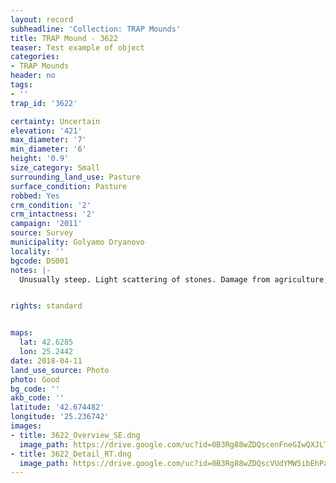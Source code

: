 ```yaml
---
layout: record
subheadline: 'Collection: TRAP Mounds'
title: TRAP Mound - 3622
teaser: Test example of object
categories:
- TRAP Mounds
header: no
tags:
- ''
trap_id: '3622'

certainty: Uncertain
elevation: '421'
max_diameter: '7'
min_diameter: '6'
height: '0.9'
size_category: Small
surrounding_land_use: Pasture
surface_condition: Pasture
robbed: Yes
crm_condition: '2'
crm_intactness: '2'
campaign: '2011'
source: Survey
municipality: Golyamo Dryanovo
locality: ''
bgcode: DS001
notes: |-
  Unusually steep. Light scattering of stones. Damage from agriculture, uneven surface.


rights: standard


maps:
  lat: 42.6285
  lon: 25.2442
date: 2018-04-11
land_use_source: Photo
photo: Good
bg_code: ''
akb_code: ''
latitude: '42.674482'
longitude: '25.236742'
images:
- title: 3622_Overview_SE.dng
  image_path: https://drive.google.com/uc?id=0B3Rg88wZDQscenFneGIwQXJLTWs
- title: 3622_Detail_RT.dng
  image_path: https://drive.google.com/uc?id=0B3Rg88wZDQscVUdYMW5ibEhPaVE
---
```

